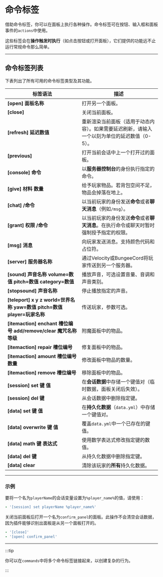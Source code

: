 # 命令标签

借助命令标签，你可以在面板上执行各种操作。命令标签可在按钮、输入框和面板事件的`actions`中使用。

这些标签会在**操作触发时执行**（如点击按钮或打开面板），它们提供的功能远不止运行常规命令那么简单。

------

## 命令标签列表

下表列出了所有可用的命令标签类型及其功能。

| 标签语法                                                        | 描述                                               |
|-------------------------------------------------------------|--------------------------------------------------|
| **[open] 面板名称**                                             | 打开另一个面板。                                         |
| **[close]**                                                 | 关闭当前面板。                                          |
| **[refresh] 延迟数值**                                          | 重新渲染当前面板（适用于动态内容）。如果需要延迟刷新，请输入一个以刻为单位的延迟数值（0-5）。 |
| **[previous]**                                              | 打开当前会话中上一个打开过的面板。                                |
| **[console] 命令**                                            | 以**服务器控制台**的身份执行指定的命令。                           |
| **[give] 材料 数量**                                            | 给予玩家物品。若背包空间不足，物品会掉落在地上。                         |
| **[chat] /命令**                                              | 以当前玩家的身份发送**命令**或者**聊天消息**（例如`/msg`）。            |
| **[grant] 权限 /命令**                                          | 以当前玩家的身份发送**命令**或者**聊天消息**。在执行命令或聊天时暂时强制授予指定的权限。 |
| **[msg] 消息**                                                | 向玩家发送消息。支持颜色代码和占位符。                              |
| **[server] 服务器名称**                                          | 通过Velocity或BungeeCord将玩家传送到另一个服务器。               |
| **[sound] 声音名称 volume=数值 pitch=数值 category=数值**             | 播放声音，可选设置音量、音调和声音类别。                             |
| **[stopsound] 声音名称**                                        | 停止播放指定的声音。                                       |
| **[teleport] x y z world=世界名称 yaw=数值 pitch=数值 player=玩家名称** | 传送玩家，参数可选。                                       |
| **[itemaction] enchant 槽位编号 add/remove/clear 魔咒名称 等级**      | 附魔面板中的物品。                                        |
| **[itemaction] repair 槽位编号**                                | 修复面板中的物品。                                        |
| **[itemaction] amount 槽位编号 数量**                             | 修改面板中物品的数量。                                      |
| **[itemaction] remove 槽位编号**                                | 移除面板中的物品。                                        |
| **[session] set 键 值**                                       | 在**会话数据**中存储一个键值对（临时数据，面板关闭后失效）。                 |
| **[session] del 键**                                         | 从会话数据中删除指定键。                                     |
| **[data] set 键 值**                                          | 在**持久化数据**（`data.yml`）中存储一个键值对。                  |
| **[data] overwrite 键 值**                                    | 覆盖`data.yml`中一个已存在的键值。                           |
| **[data] math 键 表达式**                                       | 使用数学表达式修改指定键的数值。                                 |
| **[data] del 键**                                            | 从持久化数据中删除指定键。                                    |
| **[data] clear**                                            | 清除该玩家的**所有**持久化数据。                               |

------

### 示例

要将一个名为`playerName`的会话变量设置为`%player_name%`的值，请使用：

```yaml
- '[session] set playerName %player_name%'
```

关闭当前面板后打开一个名为`confirm_panel`的面板。此操作不会清空会话数据，因为插件能够识别出面板是从另一个面板打开的。

```yaml
- '[close]'
- '[open] confirm_panel'
```

------

:::tip

你可以在`commands`中将多个命令标签链接起来，以创建复杂的行为。

:::